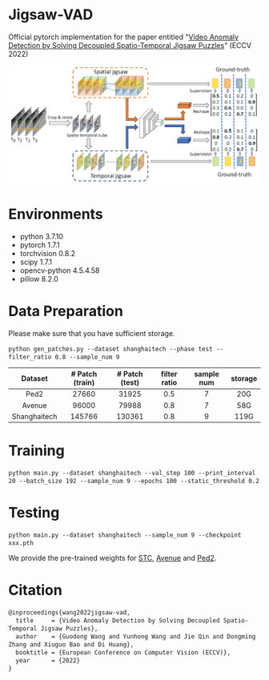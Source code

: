 # Jigsaw-VAD
Official pytorch implementation for the paper entitled "[Video Anomaly Detection by Solving Decoupled Spatio-Temporal Jigsaw Puzzles](https://arxiv.org/abs/2207.10172)" (ECCV 2022)

![plot](./figs/arch.png)

# Environments
- python 3.7.10
- pytorch 1.7.1
- torchvision 0.8.2
- scipy 1.7.1
- opencv-python 4.5.4.58
- pillow 8.2.0



# Data Preparation
Please make sure that you have sufficient storage.
```
python gen_patches.py --dataset shanghaitech --phase test --filter_ratio 0.8 --sample_num 9
```

|    Dataset    | # Patch (train) |  # Patch (test) |  filter ratio  |  sample num  |  storage  |
|:-------------:|:---------------:|:---------------:|:--------------:|:------------:|:---------:|
|      Ped2     |       27660     |       31925     |       0.5      |       7      |     20G   |
|     Avenue    |       96000     |       79988     |       0.8      |       7      |     58G   |
|  Shanghaitech |      145766     |      130361     |       0.8      |       9      |    119G   |


# Training
```
python main.py --dataset shanghaitech --val_step 100 --print_interval 20 --batch_size 192 --sample_num 9 --epochs 100 --static_threshold 0.2
```


# Testing
```
python main.py --dataset shanghaitech --sample_num 9 --checkpoint xxx.pth
```
We provide the pre-trained weights for [STC](https://drive.google.com/file/d/1-ZjTHnadKwb6vagrIE0SUHGalLu0gmfs/view?usp=sharing), [Avenue](https://drive.google.com/file/d/17qUCgzmFt6DwE1M78GcrxtYkM1K0zser/view?usp=share_link) and [Ped2](https://drive.google.com/file/d/16qHhS8-srFcQTgo6M1266GAfVrW-RP3e/view?usp=share_link).




# Citation
```
@inproceedings{wang2022jigsaw-vad,
  title     = {Video Anomaly Detection by Solving Decoupled Spatio-Temporal Jigsaw Puzzles},
  author    = {Guodong Wang and Yunhong Wang and Jie Qin and Dongming Zhang and Xiuguo Bao and Di Huang},
  booktitle = {European Conference on Computer Vision (ECCV)},
  year      = {2022}
}
```
